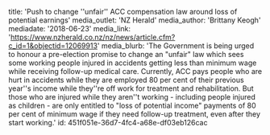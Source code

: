 title: 'Push to change ''unfair'' ACC compensation law around loss of potential earnings'
media_outlet: 'NZ Herald'
media_author: 'Brittany Keogh'
mediadate: '2018-06-23'
media_link: 'https://www.nzherald.co.nz/nz/news/article.cfm?c_id=1&objectid=12069913'
media_blurb: 'The Government is being urged to honour a pre-election promise to change an "unfair" law which sees some working people injured in accidents getting less than minimum wage while receiving follow-up medical care. Currently, ACC pays people who are hurt in accidents while they are employed 80 per cent of their previous year''s income while they''re off work for treatment and rehabilitation. But those who are injured while they aren''t working - including people injured as children - are only entitled to "loss of potential income" payments of 80 per cent of minimum wage if they need follow-up treatment, even after they start working.'
id: 451f051e-36d7-4fc4-a68e-df03eb126cac
